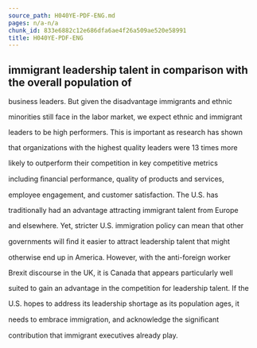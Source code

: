 ```yaml
---
source_path: H040YE-PDF-ENG.md
pages: n/a-n/a
chunk_id: 833e6882c12e686dfa6ae4f26a509ae520e58991
title: H040YE-PDF-ENG
---
```

## immigrant leadership talent in comparison with the overall population of

business leaders. But given the disadvantage immigrants and ethnic

minorities still face in the labor market, we expect ethnic and immigrant

leaders to be high performers. This is important as research has shown

that organizations with the highest quality leaders were 13 times more

likely to outperform their competition in key competitive metrics

including ﬁnancial performance, quality of products and services,

employee engagement, and customer satisfaction. The U.S. has

traditionally had an advantage attracting immigrant talent from Europe

and elsewhere. Yet, stricter U.S. immigration policy can mean that other

governments will ﬁnd it easier to attract leadership talent that might

otherwise end up in America. However, with the anti-foreign worker

Brexit discourse in the UK, it is Canada that appears particularly well

suited to gain an advantage in the competition for leadership talent. If the

U.S. hopes to address its leadership shortage as its population ages, it

needs to embrace immigration, and acknowledge the signiﬁcant

contribution that immigrant executives already play.
